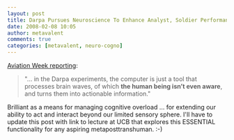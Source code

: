 ```yaml
---
layout: post
title: Darpa Pursues Neuroscience To Enhance Analyst, Soldier Performance
date: 2008-02-08 10:05
author: metavalent
comments: true
categories: [metavalent, neuro-cogno]
---
```

<a href="https://www.aviationweek.com/aw/generic/story_channel.jsp?channel=defense&amp;id=news/aw012808p1.xml">Aviation Week reporting</a>:<blockquote>&quot;... in the Darpa experiments, the computer is just a tool that processes brain waves, of which <strong>the human being isn&rsquo;t even aware</strong>, and turns them into actionable information.&quot;</blockquote>Brilliant as a means for managing cognitive overload ... for extending our ability to act and interact beyond our limited sensory sphere. I'll have to update this post with link to lecture at UCB that explores this ESSENTIAL functionality for any aspiring metaposttranshuman. :-)
